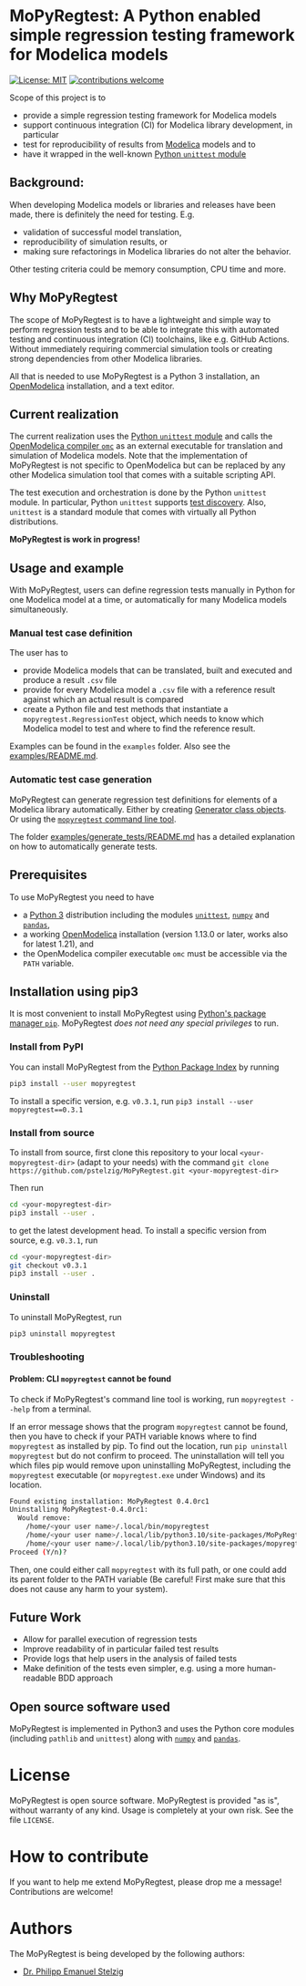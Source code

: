 # MoPyRegtest: A Python enabled simple regression testing framework for Modelica models

[![License: MIT](https://img.shields.io/badge/License-MIT-yellow.svg)](https://github.com/pstelzig/MoPyRegtest/tree/master/LICENSE)
[![contributions welcome](https://img.shields.io/badge/contributions-welcome-brightgreen.svg?style=flat)](https://github.com/pstelzig/MoPyRegtest/issues)

Scope of this project is to 
* provide a simple regression testing framework for Modelica models
* support continuous integration (CI) for Modelica library development, in particular
* test for reproducibility of results from [Modelica](https://www.modelica.org/) models and to
* have it wrapped in the well-known [Python `unittest` module](https://docs.python.org/3/library/unittest.html)

## Background: 
When developing Modelica models or libraries and releases have been made, there is definitely the need for testing. E.g.
- validation of successful model translation,
- reproducibility of simulation results, or
- making sure refactorings in Modelica libraries do not alter the behavior.
 
Other testing criteria could be memory consumption, CPU time and more. 

## Why MoPyRegtest
The scope of MoPyRegtest is to have a lightweight and simple way to perform regression tests and to be able to integrate 
this with automated testing and continuous integration (CI) toolchains, like e.g. GitHub Actions. 
Without immediately requiring commercial simulation tools or creating strong dependencies from other Modelica libraries.

All that is needed to use MoPyRegtest is a Python 3 installation, an [OpenModelica](https://www.openmodelica.org/) installation, 
and a text editor. 

## Current realization
The current realization uses the [Python `unittest` module](https://docs.python.org/3/library/unittest.html) and calls the [OpenModelica compiler `omc`](https://openmodelica.org/) as an 
external executable for translation and simulation of Modelica models. Note that the implementation of MoPyRegtest is not 
specific to OpenModelica but can be replaced by any other Modelica simulation tool that comes with a suitable scripting API. 

The test execution and orchestration is done by the Python `unittest` module. In particular, Python `unittest` supports 
[test discovery](https://docs.python.org/3/library/unittest.html#test-discovery). 
Also, `unittest` is a standard module that comes with virtually all Python distributions. 

**MoPyRegtest is work in progress!**

## Usage and example
With MoPyRegtest, users can define regression tests manually in Python for one Modelica model at a time, 
or automatically for many Modelica models simultaneously.  

### Manual test case definition
The user has to
* provide Modelica models that can be translated, built and executed and produce a result `.csv` file
* provide for every Modelica model a `.csv` file with a reference result against which an actual result is compared
* create a Python file and test methods that instantiate a `mopyregtest.RegressionTest` object, 
  which needs to know which Modelica model to test and where to find the reference result. 

Examples can be found in the `examples` folder. Also see the [examples/README.md](https://github.com/pstelzig/MoPyRegtest/tree/master/examples/README.md). 

### Automatic test case generation
MoPyRegtest can generate regression test definitions for elements of a Modelica library automatically. 
Either by creating [Generator class objects](https://github.com/pstelzig/MoPyRegtest/tree/master/mopyregtest/generator.py). Or using the 
[`mopyregtest` command line tool](https://github.com/pstelzig/MoPyRegtest/blob/master/mopyregtest/cli.py).

The folder [examples/generate_tests/README.md](https://github.com/pstelzig/MoPyRegtest/tree/master/examples/generate_tests/README.md) 
has a detailed explanation on how to automatically generate tests.

## Prerequisites
To use MoPyRegtest you need to have
* a [Python 3](https://www.python.org/) distribution including the modules [`unittest`](https://docs.python.org/3/library/unittest.html), [`numpy`](https://numpy.org/) and [`pandas`](https://pandas.pydata.org/),
* a working [OpenModelica](https://www.openmodelica.org/) installation (version 1.13.0 or later, works also for latest 1.21), and 
* the OpenModelica compiler executable `omc` must be accessible via the `PATH` variable.

## Installation using pip3
It is most convenient to install MoPyRegtest using [Python's package manager `pip`](https://packaging.python.org/tutorials/installing-packages/).
MoPyRegtest *does not need any special privileges* to run.  

### Install from PyPI
You can install MoPyRegtest from the [Python Package Index](https://pypi.org/project/MoPyRegtest/) by running

```bash
pip3 install --user mopyregtest
```

To install a specific version, e.g. `v0.3.1`, run `pip3 install --user mopyregtest==0.3.1` 

### Install from source
To install from source, first clone this repository to your local `<your-mopyregtest-dir>` (adapt to your needs) with
the command `git clone https://github.com/pstelzig/MoPyRegtest.git <your-mopyregtest-dir>`

Then run

```bash
cd <your-mopyregtest-dir>
pip3 install --user .
```

to get the latest development head. To install a specific version from source, e.g. `v0.3.1`, run 

```bash
cd <your-mopyregtest-dir>
git checkout v0.3.1
pip3 install --user .
``` 

### Uninstall
To uninstall MoPyRegtest, run
```bash
pip3 uninstall mopyregtest
```

### Troubleshooting

#### Problem: CLI `mopyregtest` cannot be found
To check if MoPyRegtest's command line tool is working, run `mopyregtest --help` from a terminal. 

If an error message shows that the program `mopyregtest` cannot be found, then you have to check if your PATH variable 
knows where to find `mopyregtest` as installed by pip. To find out the location, run `pip uninstall mopyregtest` but do 
not confirm to proceed. The uninstallation will tell you which files pip would remove upon uninstalling MoPyRegtest, 
including the `mopyregtest` executable (or `mopyregtest.exe` under Windows) and its location.

```bash
Found existing installation: MoPyRegtest 0.4.0rc1
Uninstalling MoPyRegtest-0.4.0rc1:
  Would remove:
    /home/<your user name>/.local/bin/mopyregtest
    /home/<your user name>/.local/lib/python3.10/site-packages/MoPyRegtest-0.4.0rc1.dist-info/*
    /home/<your user name>/.local/lib/python3.10/site-packages/mopyregtest/*
Proceed (Y/n)?
```

Then, one could either call `mopyregtest` with its full path, or one could add its parent folder to the PATH 
variable (Be careful! First make sure that this does not cause any harm to your system). 

## Future Work
* Allow for parallel execution of regression tests
* Improve readability of in particular failed test results 
* Provide logs that help users in the analysis of failed tests
* Make definition of the tests even simpler, e.g. using a more human-readable BDD approach 

## Open source software used
MoPyRegtest is implemented in Python3 and uses the Python core modules (including `pathlib` and `unittest`) along with 
[`numpy`](https://numpy.org/) and [`pandas`](https://pandas.pydata.org/). 

# License
MoPyRegtest is open source software. MoPyRegtest is provided "as is", without warranty of any kind. 
Usage is completely at your own risk. See the file `LICENSE`. 

# How to contribute
If you want to help me extend MoPyRegtest, please drop me a message! Contributions are welcome!

# Authors
The MoPyRegtest is being developed by the following authors:
* [Dr. Philipp Emanuel Stelzig](https://github.com/pstelzig)

